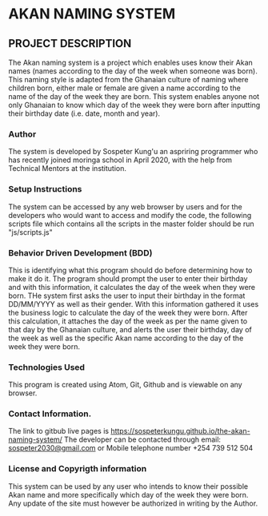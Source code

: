 # AKAN NAMING SYSTEM

## PROJECT DESCRIPTION
The Akan naming system is a project which enables uses know their Akan names (names according to the day of the week when someone was born). This naming style is adapted from the Ghanaian culture of naming where children born, either male or female are given a name according to the name of the day of the week they are born. This system enables anyone not only Ghanaian to know which day of the week they were born after inputting their birthday date (i.e. date, month and year).

### Author
The system is developed by Sospeter Kung'u an aspriring programmer who has recently joined moringa school in April 2020, with the help from Technical Mentors at the institution.

### Setup Instructions
The system can be accessed by any web browser by users and for the developers who would want to access and modify the code, the following scripts file which contains all the scripts in the master folder should be run "js/scripts.js"

### Behavior Driven Development (BDD)
This is identifying what this program should do before determining how to make it do it. The program should prompt the user to enter their birthday and with this information, it calculates the day of the week when they were born. THe system first asks the user to input their birthday in the format DD/MM/YYYY as well as their gender. With this information gathered it uses the business logic to calculate the day of the week they were born. After this calculation, it attaches the day of the week as per the name given to that day by the Ghanaian culture, and alerts the user their birthday, day of the week as well as the specific Akan name according to the day of the week they were born.

### Technologies Used
This program is created using Atom, Git, Github and is viewable on any browser.

### Contact Information.
The link to gitbub live pages is https://sospeterkungu.github.io/the-akan-naming-system/
The developer can be contacted through email: sospeter2030@gmail.com or Mobile telephone number +254 739 512 504


### License and Copyrigth information
This system can be used by any user who intends to know their possible Akan name and more specifically which day of the week they were born. Any update of the site must however be authorized in writing by the Author. 
